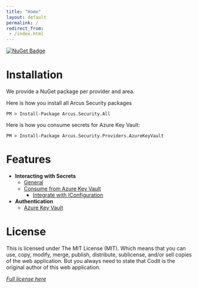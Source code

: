 ```yaml
---
title: "Home"
layout: default
permalink: /
redirect_from:
 - /index.html
---
```


[![NuGet Badge](https://buildstats.info/nuget/Arcus.Security.Secrets.AzureKeyVault?packageVersion=1.1.0)](https://www.nuget.org/packages/Arcus.Security.Secrets.AzureKeyVault/1.1.0)

# Installation

We provide a NuGet package per provider and area.

Here is how you install all Arcus Security packages
```shell
PM > Install-Package Arcus.Security.All
```

Here is how you consume secrets for Azure Key Vault:
```shell
PM > Install-Package Arcus.Security.Providers.AzureKeyVault
```

# Features
- **Interacting with Secrets**
    - [General](features/secrets/general)
    - [Consume from Azure Key Vault](features/secrets/consume-from-key-vault)
        - [Integrate with IConfiguration](features/key-vault/extensions/iconfiguration-integration)
- **Authentication**
    - [Azure Key Vault](auth/azure-key-vault)

# License
This is licensed under The MIT License (MIT). Which means that you can use, copy, modify, merge, publish, distribute, sublicense, and/or sell copies of the web application. But you always need to state that Codit is the original author of this web application.

*[Full license here](https://github.com/arcus-azure/arcus.security/blob/master/LICENSE)*